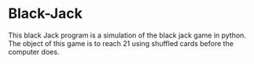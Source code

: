 # Black-Jack
This black Jack program is a simulation of the black jack game in python. The object of this game is to reach 21 using shuffled cards before the computer does. 
